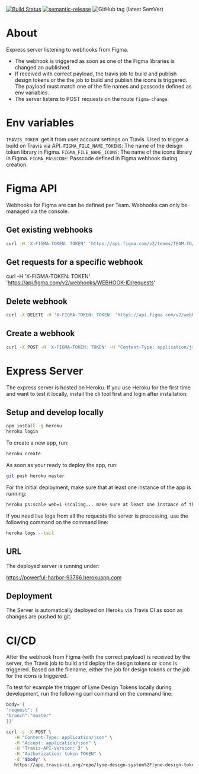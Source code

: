 [![Build Status](https://travis-ci.org/lyne-design-system/lyne-figma-listener.svg?branch=master)](https://travis-ci.org/lyne-design-system/lyne-figma-listener) [![semantic-release](https://img.shields.io/badge/%20%20%F0%9F%93%A6%F0%9F%9A%80-semantic--release-e10079.svg)](https://github.com/semantic-release/semantic-release) ![GitHub tag (latest SemVer)](https://img.shields.io/github/v/tag/lyne-design-system/lyne-figma-listener?label=release)

# About

Express server listening to webhooks from Figma.


- The webhook is triggered as soon as one of the Figma libraries is changed an published.
- If received with correct payload, the travis job to build and publish design tokens or the the job to build and publish the icons is triggered. The payload must match one of the file names and passcode defined as env variables.
- The server listens to POST requests on the route ```figma-change```.

# Env variables
`TRAVIS_TOKEN`: get it from user account settings on Travis. Used to trigger a build on Travis via API.
`FIGMA_FILE_NAME_TOKENS`: The name of the deisgn token library in Figma.
`FIGMA_FILE_NAME_ICONS`: The name of the icons library in Figma.
`FIGMA_PASSCODE`: Passcode defined in Figma webhook during creation.

# Figma API

Webhooks for Figma are can be defined per Team. Webhooks can only be managed via the console.

## Get existing webhooks
```bash
curl -H 'X-FIGMA-TOKEN: TOKEN' 'https://api.figma.com/v2/teams/TEAM-ID/webhooks'
```

## Get requests for a specific webhook

curl -H 'X-FIGMA-TOKEN: TOKEN' 'https://api.figma.com/v2/webhooks/WEBHOOK-ID/requests'

## Delete webhook
```bash
curl -X DELETE -H 'X-FIGMA-TOKEN: TOKEN' 'https://api.figma.com/v2/webhooks/WEBHOOK-ID'
```

## Create a webhook
```bash
curl -X POST -H 'X-FIGMA-TOKEN: TOKEN' -H "Content-Type: application/json" 'https://api.figma.com/v2/webhooks' -d '{"event_type":"LIBRARY_PUBLISH","team_id":"TEAM-ID","endpoint":"https://powerful-harbor-93786.herokuapp.com/figma-change","passcode":"PASSCODE"}'
```

# Express Server

The express server is hosted on Heroku. If you use Heroku for the first time and want to test it locally, install the cli tool first and login after installation:

## Setup and develop locally

```bash
npm install -g heroku
heroku login
```

To create a new app, run:

```bash
heroku create
```

As soon as your ready to deploy the app, run:

```bash
git push heroku master
```

For the initial deployment, make sure that at least one instance of the app is running:

```bash
heroku ps:scale web=1 (scaling... make sure at least one instance of the app is running)
```

If you need live logs from all the requests the server is processing, use the following command on the command line:

```bash
heroku logs --tail
```


## URL

The deployed server is running under:

https://powerful-harbor-93786.herokuapp.com

## Deployment

The Server is automatically deployed on Heroku via Travis CI as soon as changes are pushed to git.

# CI/CD

After the webhook from Figma (with the correct payload) is received by the server, the Travis job to build and deploy the design tokens or icons is triggered. Based on the filename, either the job for design tokens or the job for the icons is triggered.

To test for example the trigger of Lyne Design Tokens locally during development, run the following curl command on the command line:

```bash
body='{
"request": {
"branch":"master"
}}'

curl -s -X POST \
   -H "Content-Type: application/json" \
   -H "Accept: application/json" \
   -H "Travis-API-Version: 3" \
   -H "Authorization: token TOKEN" \
   -d "$body" \
   https://api.travis-ci.org/repo/lyne-design-system%2Flyne-design-tokens/requests
```
